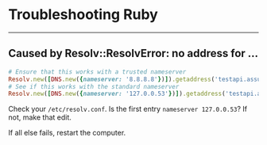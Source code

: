 # Troubleshooting Ruby

---
## Caused by Resolv::ResolvError: no address for ...
```ruby 
# Ensure that this works with a trusted nameserver
Resolv.new([DNS.new({nameserver: '8.8.8.8'})]).getaddress('testapi.assurity.com')
# See if this works with the standard nameserver
Resolv.new([DNS.new({nameserver: '127.0.0.53'})]).getaddress('testapi.assurity.com')
```
Check your `/etc/resolv.conf`. Is the first entry `nameserver 127.0.0.53`? If not, make that edit.

If all else fails, restart the computer.
